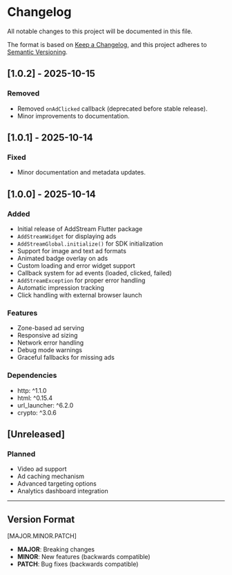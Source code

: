 # Changelog

All notable changes to this project will be documented in this file.

The format is based on [Keep a Changelog](https://keepachangelog.com/en/1.0.0/),
and this project adheres to [Semantic Versioning](https://semver.org/spec/v2.0.0.html).

## [1.0.2] - 2025-10-15
### Removed
- Removed `onAdClicked` callback (deprecated before stable release).
- Minor improvements to documentation.

## [1.0.1] - 2025-10-14
### Fixed
- Minor documentation and metadata updates.

## [1.0.0] - 2025-10-14
### Added
- Initial release of AddStream Flutter package
- `AddStreamWidget` for displaying ads
- `AddStreamGlobal.initialize()` for SDK initialization
- Support for image and text ad formats
- Animated badge overlay on ads
- Custom loading and error widget support
- Callback system for ad events (loaded, clicked, failed)
- `AddStreamException` for proper error handling
- Automatic impression tracking
- Click handling with external browser launch

### Features
- Zone-based ad serving
- Responsive ad sizing
- Network error handling
- Debug mode warnings
- Graceful fallbacks for missing ads

### Dependencies
- http: ^1.1.0
- html: ^0.15.4
- url_launcher: ^6.2.0
- crypto: ^3.0.6

## [Unreleased]

### Planned
- Video ad support
- Ad caching mechanism
- Advanced targeting options
- Analytics dashboard integration

---

## Version Format

[MAJOR.MINOR.PATCH]

- **MAJOR**: Breaking changes
- **MINOR**: New features (backwards compatible)
- **PATCH**: Bug fixes (backwards compatible)